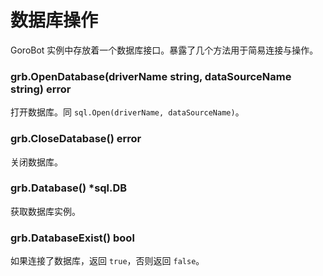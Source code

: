 # 数据库操作
GoroBot 实例中存放着一个数据库接口。暴露了几个方法用于简易连接与操作。

### grb.OpenDatabase(driverName string, dataSourceName string) error
打开数据库。同 `sql.Open(driverName, dataSourceName)`。

### grb.CloseDatabase() error
关闭数据库。

### grb.Database() *sql.DB
获取数据库实例。

### grb.DatabaseExist() bool
如果连接了数据库，返回 `true`，否则返回 `false`。
